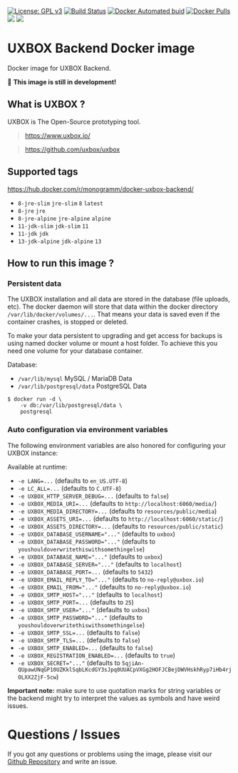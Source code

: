 
[uri_license]: http://www.gnu.org/licenses/gpl.html
[uri_license_image]: https://img.shields.io/badge/License-GPL%20v3-blue.svg

[![License: GPL v3][uri_license_image]][uri_license]
[![Build Status](https://travis-ci.org/Monogramm/docker-uxbox-backend.svg)](https://travis-ci.org/Monogramm/docker-uxbox-backend)
[![Docker Automated buid](https://img.shields.io/docker/cloud/build/monogramm/docker-uxbox-backend.svg)](https://hub.docker.com/r/monogramm/docker-uxbox-backend/)
[![Docker Pulls](https://img.shields.io/docker/pulls/monogramm/docker-uxbox-backend.svg)](https://hub.docker.com/r/monogramm/docker-uxbox-backend/)
[![](https://images.microbadger.com/badges/version/monogramm/docker-uxbox-backend.svg)](https://microbadger.com/images/monogramm/docker-uxbox-backend)
[![](https://images.microbadger.com/badges/image/monogramm/docker-uxbox-backend.svg)](https://microbadger.com/images/monogramm/docker-uxbox-backend)

# UXBOX Backend Docker image

Docker image for UXBOX Backend.

:construction: **This image is still in development!**

## What is UXBOX ?

UXBOX is The Open-Source prototyping tool.

> https://www.uxbox.io/

> https://github.com/uxbox/uxbox

## Supported tags

https://hub.docker.com/r/monogramm/docker-uxbox-backend/

* `8-jre-slim` `jre-slim` `8` `latest`
* `8-jre` `jre`
* `8-jre-alpine` `jre-alpine` `alpine`
* `11-jdk-slim` `jdk-slim` `11`
* `11-jdk` `jdk`
* `13-jdk-alpine` `jdk-alpine` `13`

## How to run this image ?

### Persistent data
The UXBOX installation and all data are stored in the database (file uploads, etc). The docker daemon will store that data within the docker directory `/var/lib/docker/volumes/...`. That means your data is saved even if the container crashes, is stopped or deleted.

To make your data persistent to upgrading and get access for backups is using named docker volume or mount a host folder. To achieve this you need one volume for your database container.

Database:
- `/var/lib/mysql` MySQL / MariaDB Data
- `/var/lib/postgresql/data` PostgreSQL Data
```console
$ docker run -d \
    -v db:/var/lib/postgresql/data \
    postgresql
```

### Auto configuration via environment variables

The following environment variables are also honored for configuring your UXBOX instance:

Available at runtime:
-	`-e LANG=...` (defaults to `en_US.UTF-8`)
-	`-e LC_ALL=...` (defaults to `C.UTF-8`)
-	`-e UXBOX_HTTP_SERVER_DEBUG=...` (defaults to `false`)
-	`-e UXBOX_MEDIA_URI=...` (defaults to `http://localhost:6060/media/`)
-	`-e UXBOX_MEDIA_DIRECTORY=...` (defaults to `resources/public/media`)
-	`-e UXBOX_ASSETS_URI=...` (defaults to `http://localhost:6060/static/`)
-	`-e UXBOX_ASSETS_DIRECTORY=...` (defaults to `resources/public/static`)
-	`-e UXBOX_DATABASE_USERNAME="..."` (defaults to `uxbox`)
-	`-e UXBOX_DATABASE_PASSWORD="..."` (defaults to `youshouldoverwritethiswithsomethingelse`)
-	`-e UXBOX_DATABASE_NAME="..."` (defaults to `uxbox`)
-	`-e UXBOX_DATABASE_SERVER="..."` (defaults to `localhost`)
-	`-e UXBOX_DATABASE_PORT=...` (defaults to `5432`)
-	`-e UXBOX_EMAIL_REPLY_TO="..."` (defaults to `no-reply@uxbox.io`)
-	`-e UXBOX_EMAIL_FROM="..."` (defaults to `no-reply@uxbox.io`)
-	`-e UXBOX_SMTP_HOST="..."` (defaults to `localhost`)
-	`-e UXBOX_SMTP_PORT=...` (defaults to `25`)
-	`-e UXBOX_SMTP_USER="..."` (defaults to `uxbox`)
-	`-e UXBOX_SMTP_PASSWORD="..."` (defaults to `youshouldoverwritethiswithsomethingelse`)
-	`-e UXBOX_SMTP_SSL=...` (defaults to `false`)
-	`-e UXBOX_SMTP_TLS=...` (defaults to `false`)
-	`-e UXBOX_SMTP_ENABLED=...` (defaults to `false`)
-	`-e UXBOX_REGISTRATION_ENABLED=...` (defaults to `true`)
-	`-e UXBOX_SECRET="..."` (defaults to `5qjiAn-QUpawUNqGP10UZKklSqbLKcdGY3sJpq0UUACpVXGg2HOFJCBejDWVHskhRyp7iHb4rjOLXX2ZjF-5cw`)

**Important note:** make sure to use quotation marks for string variables or the backend might try to interpret the values as symbols and have weird issues.

# Questions / Issues
If you got any questions or problems using the image, please visit our [Github Repository](https://github.com/Monogramm/docker-uxbox-backend) and write an issue.
